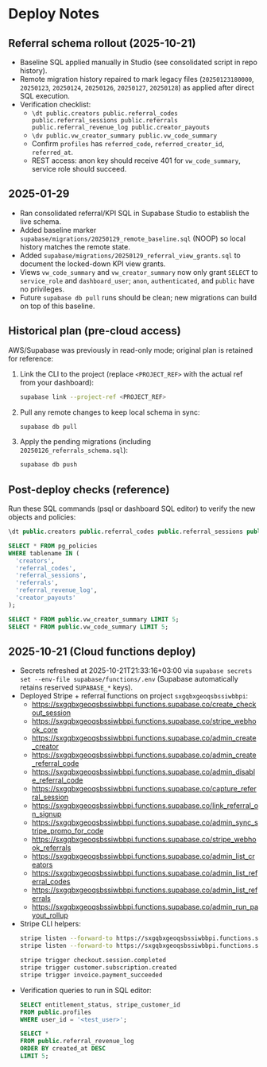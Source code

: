 # Deploy Notes

## Referral schema rollout (2025-10-21)

- Baseline SQL applied manually in Studio (see consolidated script in repo history).
- Remote migration history repaired to mark legacy files (`20250123180000`, `20250123`, `20250124`, `20250126`, `20250127`, `20250128`) as applied after direct SQL execution.
- Verification checklist:
  - `\dt public.creators public.referral_codes public.referral_sessions public.referrals public.referral_revenue_log public.creator_payouts`
  - `\dv public.vw_creator_summary public.vw_code_summary`
  - Confirm `profiles` has `referred_code`, `referred_creator_id`, `referred_at`.
  - REST access: anon key should receive 401 for `vw_code_summary`, service role should succeed.

## 2025-01-29

- Ran consolidated referral/KPI SQL in Supabase Studio to establish the live schema.
- Added baseline marker `supabase/migrations/20250129_remote_baseline.sql` (NOOP) so local history matches the remote state.
- Added `supabase/migrations/20250129_referral_view_grants.sql` to document the locked-down KPI view grants.
- Views `vw_code_summary` and `vw_creator_summary` now only grant `SELECT` to `service_role` and `dashboard_user`; `anon`, `authenticated`, and `public` have no privileges.
- Future `supabase db pull` runs should be clean; new migrations can build on top of this baseline.

## Historical plan (pre-cloud access)

AWS/Supabase was previously in read-only mode; original plan is retained for reference:

1. Link the CLI to the project (replace `<PROJECT_REF>` with the actual ref from your dashboard):
   ```bash
   supabase link --project-ref <PROJECT_REF>
   ```
2. Pull any remote changes to keep local schema in sync:
   ```bash
   supabase db pull
   ```
3. Apply the pending migrations (including `20250126_referrals_schema.sql`):
   ```bash
   supabase db push
   ```

## Post-deploy checks (reference)

Run these SQL commands (psql or dashboard SQL editor) to verify the new objects and policies:

```sql
\dt public.creators public.referral_codes public.referral_sessions public.referrals public.referral_revenue_log public.creator_payouts;

SELECT * FROM pg_policies
WHERE tablename IN (
  'creators',
  'referral_codes',
  'referral_sessions',
  'referrals',
  'referral_revenue_log',
  'creator_payouts'
);

SELECT * FROM public.vw_creator_summary LIMIT 5;
SELECT * FROM public.vw_code_summary LIMIT 5;
```
## 2025-10-21 (Cloud functions deploy)

- Secrets refreshed at 2025-10-21T21:33:16+03:00 via `supabase secrets set --env-file supabase/functions/.env` (Supabase automatically retains reserved `SUPABASE_*` keys).
- Deployed Stripe + referral functions on project `sxgqbxgeoqsbssiwbbpi`:
  - https://sxgqbxgeoqsbssiwbbpi.functions.supabase.co/create_checkout_session
  - https://sxgqbxgeoqsbssiwbbpi.functions.supabase.co/stripe_webhook_core
  - https://sxgqbxgeoqsbssiwbbpi.functions.supabase.co/admin_create_creator
  - https://sxgqbxgeoqsbssiwbbpi.functions.supabase.co/admin_create_referral_code
  - https://sxgqbxgeoqsbssiwbbpi.functions.supabase.co/admin_disable_referral_code
  - https://sxgqbxgeoqsbssiwbbpi.functions.supabase.co/capture_referral_session
  - https://sxgqbxgeoqsbssiwbbpi.functions.supabase.co/link_referral_on_signup
  - https://sxgqbxgeoqsbssiwbbpi.functions.supabase.co/admin_sync_stripe_promo_for_code
  - https://sxgqbxgeoqsbssiwbbpi.functions.supabase.co/stripe_webhook_referrals
  - https://sxgqbxgeoqsbssiwbbpi.functions.supabase.co/admin_list_creators
  - https://sxgqbxgeoqsbssiwbbpi.functions.supabase.co/admin_list_referral_codes
  - https://sxgqbxgeoqsbssiwbbpi.functions.supabase.co/admin_list_referrals
  - https://sxgqbxgeoqsbssiwbbpi.functions.supabase.co/admin_run_payout_rollup
- Stripe CLI helpers:
  ```bash
  stripe listen --forward-to https://sxgqbxgeoqsbssiwbbpi.functions.supabase.co/stripe_webhook_core
  stripe listen --forward-to https://sxgqbxgeoqsbssiwbbpi.functions.supabase.co/stripe_webhook_referrals

  stripe trigger checkout.session.completed
  stripe trigger customer.subscription.created
  stripe trigger invoice.payment_succeeded
  ```
- Verification queries to run in SQL editor:
  ```sql
  SELECT entitlement_status, stripe_customer_id
  FROM public.profiles
  WHERE user_id = '<test_user>';

  SELECT *
  FROM public.referral_revenue_log
  ORDER BY created_at DESC
  LIMIT 5;
  ```
